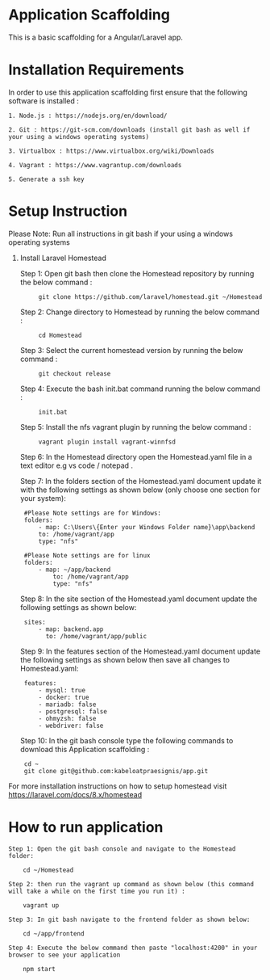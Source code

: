 # Application Scaffolding 
This is a basic scaffolding for a Angular/Laravel app.

# Installation Requirements
In order to use this application scaffolding first ensure that the following software is installed :

    1. Node.js : https://nodejs.org/en/download/

    2. Git : https://git-scm.com/downloads (install git bash as well if your using a windows operating systems)

    3. Virtualbox : https://www.virtualbox.org/wiki/Downloads

    4. Vagrant : https://www.vagrantup.com/downloads

    5. Generate a ssh key 

# Setup Instruction
Please Note: Run all instructions in git bash if your using a windows operating systems
1. Install Laravel Homestead

    Step 1: Open git bash then clone the Homestead repository by running the below command :
            
            git clone https://github.com/laravel/homestead.git ~/Homestead

    Step 2: Change directory to Homestead by running the below command :
            
            cd Homestead

    Step 3: Select the current homestead version by running the below command :
            
            git checkout release

    Step 4: Execute the bash init.bat command running the below command :
            
            init.bat
    
    Step 5: Install the nfs vagrant plugin by running the below command :
           
            vagrant plugin install vagrant-winnfsd

    Step 6: In the Homestead directory open the Homestead.yaml file in a text editor e.g vs code / notepad .

    Step 7: In the folders section of the Homestead.yaml document update it with the following settings as shown below (only choose one section for your system):
        
        #Please Note settings are for Windows:
        folders:
            - map: C:\Users\{Enter your Windows Folder name}\app\backend
            to: /home/vagrant/app
            type: "nfs"
                
        #Please Note settings are for linux        
        folders:
            - map: ~/app/backend
                to: /home/vagrant/app
                type: "nfs"

    Step 8: In the site section of the Homestead.yaml document update the following settings as shown below:
        
        sites:
            - map: backend.app
              to: /home/vagrant/app/public

    Step 9: In the features section of the Homestead.yaml document update the following settings as shown below then save all changes to Homestead.yaml:

        features:
            - mysql: true
            - docker: true
            - mariadb: false
            - postgresql: false
            - ohmyzsh: false
            - webdriver: false

    Step 10: In the git bash console type the following commands to download this Application scaffolding :
        
        cd ~
        git clone git@github.com:kabeloatpraesignis/app.git
    
For more installation instructions on how to setup homestead visit https://laravel.com/docs/8.x/homestead


# How to run application
    Step 1: Open the git bash console and navigate to the Homestead folder:

        cd ~/Homestead

    Step 2: then run the vagrant up command as shown below (this command will take a while on the first time you run it) :
        
        vagrant up

    Step 3: In git bash navigate to the frontend folder as shown below:

        cd ~/app/frontend

    Step 4: Execute the below command then paste "localhost:4200" in your browser to see your application 

        npm start
